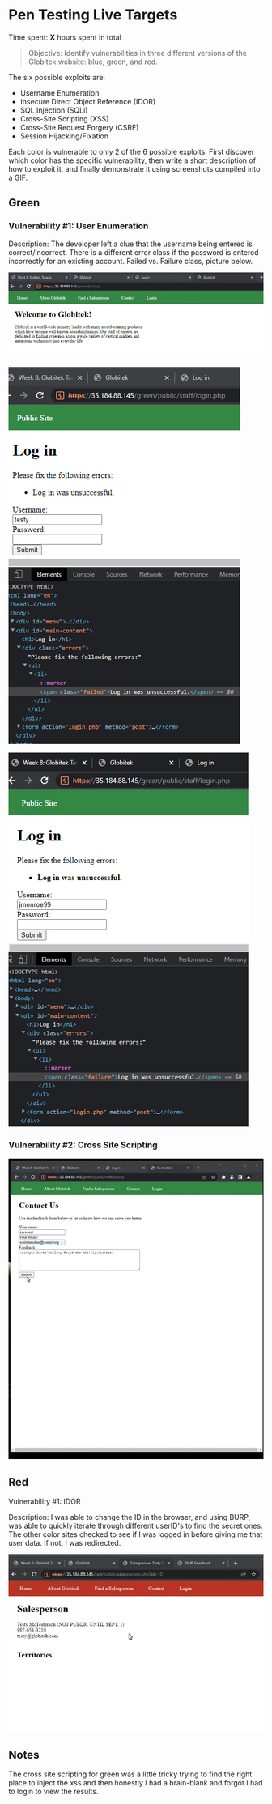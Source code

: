 # Pen Testing Live Targets

Time spent: **X** hours spent in total

> Objective: Identify vulnerabilities in three different versions of the Globitek website: blue, green, and red.

The six possible exploits are:

* Username Enumeration
* Insecure Direct Object Reference (IDOR)
* SQL Injection (SQLi)
* Cross-Site Scripting (XSS)
* Cross-Site Request Forgery (CSRF)
* Session Hijacking/Fixation

Each color is vulnerable to only 2 of the 6 possible exploits. First discover which color has the specific vulnerability, then write a short description of how to exploit it, and finally demonstrate it using screenshots compiled into a GIF.

## Green

### Vulnerability #1: User Enumeration

Description:
The developer left a clue that the username being entered is correct/incorrect. There is a different error class if the password is entered incorrectly for an existing account. Failed vs. Failure class, picture below. 

![](uegreen.gif)

![](uegreen2.png)

![](uegreen3.png)

### Vulnerability #2: Cross Site Scripting

![](xssgreen1.gif)


## Red

Vulnerability #1: IDOR

Description: 
I was able to change the ID in the browser, and using BURP, was able to quickly iterate through different userID's to find the secret ones. The other color sites checked to see if I was logged in before giving me that user data. If not, I was redirected. 

![](idor1.gif)

## Notes

The cross site scripting for green was a little tricky trying to find the right place to inject the xss and then honestly I had a brain-blank and forgot I had to login to view the results. 

